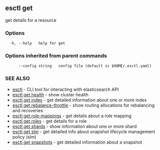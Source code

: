 ## esctl get

get details for a resource

### Options

```
  -h, --help   help for get
```

### Options inherited from parent commands

```
      --config string   config file (default is $HOME/.esctl.yaml)
```

### SEE ALSO

* [esctl](esctl.md)	 - CLI tool for interacting with elasticsearch API
* [esctl get health](esctl_get_health.md)	 - show cluster health
* [esctl get index](esctl_get_index.md)	 - get detailed information about one or more index
* [esctl get rebalance-throttle](esctl_get_rebalance-throttle.md)	 - show routing allocations for rebalancing and recoveries
* [esctl get role-mappings](esctl_get_role-mappings.md)	 - get details about a role mapping
* [esctl get roles](esctl_get_roles.md)	 - get details for a role
* [esctl get shards](esctl_get_shards.md)	 - show information about one or more shard
* [esctl get slm](esctl_get_slm.md)	 - get detailed info about snapshot lifecycle management policy (slm)
* [esctl get snapshots](esctl_get_snapshots.md)	 - get detailed information about a snapshot

